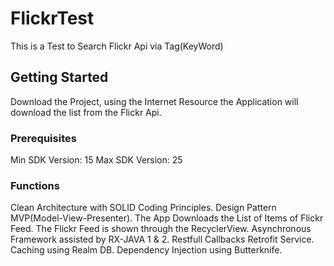 # FlickrTest

This is a Test to Search Flickr Api via Tag(KeyWord)


## Getting Started

Download the Project, using the Internet Resource the Application will download the list from the Flickr Api.


### Prerequisites

Min SDK Version: 15
Max SDK Version: 25

### Functions

Clean Architecture with SOLID Coding Principles.
Design Pattern MVP(Model-View-Presenter).
The App Downloads the List of Items of Flickr Feed.
The Flickr Feed is shown through the RecyclerView.
Asynchronous Framework assisted by RX-JAVA 1 & 2.
Restfull Callbacks Retrofit Service.
Caching using Realm DB.
Dependency Injection using Butterknife.



